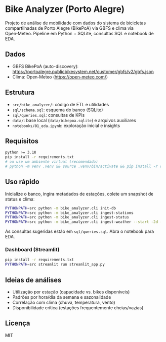 # Bike Analyzer (Porto Alegre)

Projeto de análise de mobilidade com dados do sistema de bicicletas compartilhadas de Porto Alegre (BikePoA) via GBFS e clima via Open‑Meteo. Pipeline em Python + SQLite, consultas SQL e notebook de EDA.

## Dados
- GBFS BikePoA (auto-discovery): https://portoalegre.publicbikesystem.net/customer/gbfs/v2/gbfs.json
- Clima: Open‑Meteo (https://open-meteo.com/)

## Estrutura
- `src/bike_analyzer/`: código de ETL e utilidades
- `sql/schema.sql`: esquema do banco (SQLite)
- `sql/queries.sql`: consultas de KPIs
- `data/`: base local (`data/bikepoa.sqlite`) e arquivos auxiliares
- `notebooks/01_eda.ipynb`: exploração inicial e insights

## Requisitos
```bash
python >= 3.10
pip install -r requirements.txt
# ou use um ambiente virtual (recomendado)
# python -m venv .venv && source .venv/bin/activate && pip install -r requirements.txt
```

## Uso rápido
Inicialize o banco, ingira metadados de estações, colete um snapshot de status e clima:
```bash
PYTHONPATH=src python -m bike_analyzer.cli init-db
PYTHONPATH=src python -m bike_analyzer.cli ingest-stations
PYTHONPATH=src python -m bike_analyzer.cli ingest-status
PYTHONPATH=src python -m bike_analyzer.cli ingest-weather --start -2d --end +2d
```
As consultas sugeridas estão em `sql/queries.sql`. Abra o notebook para EDA.

### Dashboard (Streamlit)
```bash
pip install -r requirements.txt
PYTHONPATH=src streamlit run streamlit_app.py
```

## Ideias de análises
- Utilização por estação (capacidade vs. bikes disponíveis)
- Padrões por hora/dia da semana e sazonalidade
- Correlação com clima (chuva, temperatura, vento)
- Disponibilidade crítica (estações frequentemente cheias/vazias)

## Licença
MIT